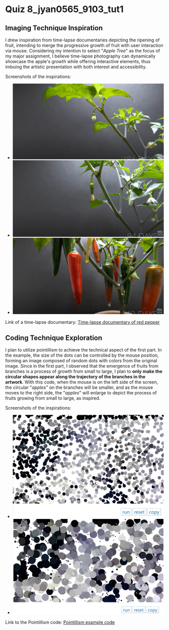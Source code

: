 # Quiz 8_jyan0565_9103_tut1
## Imaging Technique Inspiration

I drew inspiration from time-lapse documentaries depicting the ripening of fruit, intending to merge the progressive growth of fruit with user interaction via mouse. Considering my intention to select "*Apple Tree*" as the focus of my major assignment, I believe time-lapse photography can dynamically showcase the apple's growth while offering interactive elements, thus imbuing the artistic presentation with both interest and accessibility.

Screenshots of the inspirations:
* ![Pepper growing from time-lapse documentary 1](reademeImages/pepper1.png)
* ![Pepper growing from time-lapse documentary 2](reademeImages/pepper2.png)
* ![Pepper growing from time-lapse documentary 3](reademeImages/pepper3.png)

Link of a time-lapse documentary:
[Time-lapse documentary of red pepper](https://www.youtube.com/watch?v=UzggoZ3qHVE)

## Coding Technique Exploration

I plan to utilize pointillism to achieve the technical aspect of the first part. In the example, the size of the dots can be controlled by the mouse position, forming an image composed of random dots with colors from the original image. Since in the first part, I observed that the emergence of fruits from branches is a process of growth from small to large, I plan to **only make the circular shapes appear along the trajectory of the branches in the artwork**. With this code, when the mouse is on the left side of the screen, the circular "*apples*" on the branches will be smaller, and as the mouse moves to the right side, the "*apples*" will enlarge to depict the process of fruits growing from small to large, as inspired.

Screenshots of the inspirations:
* ![example of pointillism](reademeImages/code.png)
* ![example of pointillism](reademeImages/code2.png)

Link to the Pointillism code:
[Pointillism example code](https://p5js.org/zh-Hans/examples/image-pointillism.html)
